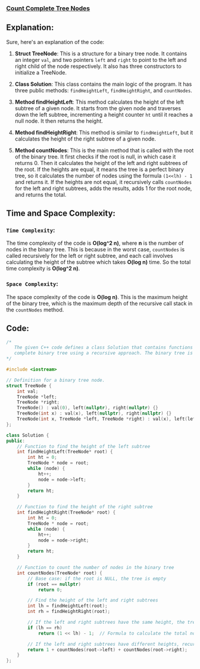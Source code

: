 ### [Count Complete Tree Nodes](https://leetcode.com/problems/count-complete-tree-nodes/description/)

## Explanation:
Sure, here's an explanation of the code:

1. **Struct TreeNode**: This is a structure for a binary tree node. It contains an integer `val`, and two pointers `left` and `right` to point to the left and right child of the node respectively. It also has three constructors to initialize a TreeNode.

2. **Class Solution**: This class contains the main logic of the program. It has three public methods: `findHeightLeft`, `findHeightRight`, and `countNodes`.

3. **Method findHeightLeft**: This method calculates the height of the left subtree of a given node. It starts from the given node and traverses down the left subtree, incrementing a height counter `ht` until it reaches a null node. It then returns the height.

4. **Method findHeightRight**: This method is similar to `findHeightLeft`, but it calculates the height of the right subtree of a given node.

5. **Method countNodes**: This is the main method that is called with the root of the binary tree. It first checks if the root is null, in which case it returns 0. Then it calculates the height of the left and right subtrees of the root. If the heights are equal, it means the tree is a perfect binary tree, so it calculates the number of nodes using the formula `(1<<lh) - 1` and returns it. If the heights are not equal, it recursively calls `countNodes` for the left and right subtrees, adds the results, adds 1 for the root node, and returns the total.

## Time and Space Complexity:
### `Time Complexity`:
The time complexity of the code is **O(log^2 n)**, where **n** is the number of nodes in the binary tree. This is because in the worst case, `countNodes` is called recursively for the left or right subtree, and each call involves calculating the height of the subtree which takes **O(log n)** time. So the total time complexity is **O(log^2 n)**.

### `Space Complexity`:
The space complexity of the code is **O(log n)**. This is the maximum height of the binary tree, which is the maximum depth of the recursive call stack in the `countNodes` method.

## Code:
```cpp
/*
   The given C++ code defines a class Solution that contains functions to find the number of nodes in a 
   complete binary tree using a recursive approach. The binary tree is represented using the TreeNode structure.
*/

#include <iostream>

// Definition for a binary tree node.
struct TreeNode {
    int val;
    TreeNode *left;
    TreeNode *right;
    TreeNode() : val(0), left(nullptr), right(nullptr) {}
    TreeNode(int x) : val(x), left(nullptr), right(nullptr) {}
    TreeNode(int x, TreeNode *left, TreeNode *right) : val(x), left(left), right(right) {}
};

class Solution {
public:
    // Function to find the height of the left subtree
    int findHeightLeft(TreeNode* root) {
        int ht = 0;
        TreeNode * node = root;
        while (node) {
            ht++;
            node = node->left;
        }
        return ht;
    }

    // Function to find the height of the right subtree
    int findHeightRight(TreeNode* root) {
        int ht = 0;
        TreeNode * node = root;
        while (node) {
            ht++;
            node = node->right;
        }
        return ht;
    }

    // Function to count the number of nodes in the binary tree
    int countNodes(TreeNode* root) {
        // Base case: if the root is NULL, the tree is empty
        if (root == nullptr) 
            return 0;

        // Find the height of the left and right subtrees
        int lh = findHeightLeft(root);
        int rh = findHeightRight(root);

        // If the left and right subtrees have the same height, the tree is a complete binary tree
        if (lh == rh) 
            return (1 << lh) - 1;  // Formula to calculate the total nodes in a complete binary tree

        // If the left and right subtrees have different heights, recursively count nodes in left and right subtrees
        return 1 + countNodes(root->left) + countNodes(root->right);
    }
};

```
